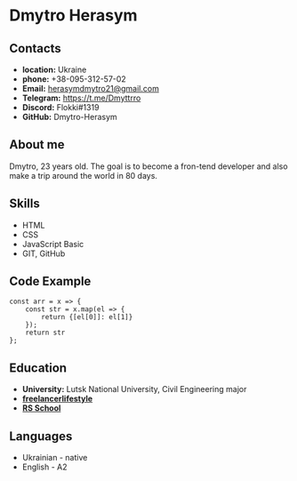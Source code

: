 # Dmytro Herasym

## Contacts
* **location:** Ukraine 
* **phone:** +38-095-312-57-02 
* **Email:** herasymdmytro21@gmail.com
* **Telegram:** https://t.me/Dmyttrro
* **Discord:** Flokki#1319
* **GitHub:** Dmytro-Herasym

## About me
Dmytro, 23 years old. The goal is to become a fron-tend developer and also make a trip around the world in 80 days.

## Skills
* HTML
* CSS
* JavaScript Basic
* GIT, GitHub

## Code Example
```
const arr = x => {
	const str = x.map(el => {
		return {[el[0]]: el[1]}
	});
	return str
};
```

## Education
* **University:** Lutsk National University, Civil Engineering major
* **[freelancerlifestyle](https://www.youtube.com/playlist?list=PLM6XATa8CAG4F9nAIYNS5oAiPotxwLFIr)**
* **[RS School](https://rs.school/js/)**

## Languages
* Ukrainian - native
* English - A2

